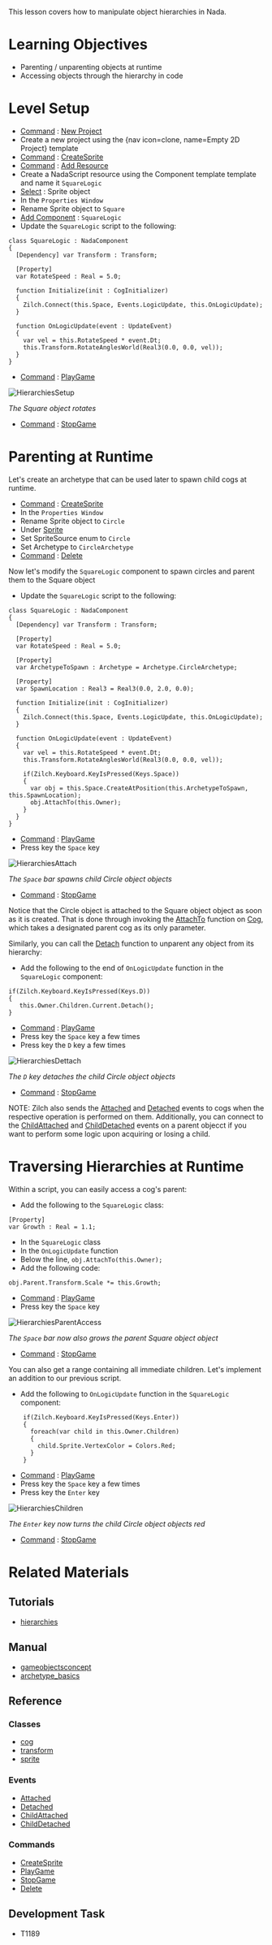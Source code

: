 This lesson covers how to manipulate object hierarchies in Nada.


 #  Learning Objectives


- Parenting / unparenting objects at runtime
- Accessing objects through the hierarchy in code


 #  Level Setup


- [ Command](../../zilchmanual/editor/editorcommands/commands.md) : [ New Project](../../../code_reference/command_reference.md#newproject)
 - Create a new project using the {nav icon=clone, name=Empty 2D Project} template
- [ Command](../../zilchmanual/editor/editorcommands/commands.md) : [CreateSprite](../../../code_reference/command_reference.md#createsprite)
- [ Command](../../zilchmanual/editor/editorcommands/commands.md) : [Add Resource](../../../code_reference/command_reference.md#add)
 - Create a NadaScript resource using the Component template template and name it `SquareLogic`
- [Select](../../zilchmanual/editor/editorcommands/selectobject.md) : Sprite object
- In the `Properties Window`
 - Rename Sprite object to `Square`
 - [Add Component](../../zilchmanual/editor/addremovecomponent.md) : `SquareLogic`
- Update the `SquareLogic` script to the following:
```lang=csharp, name="SquareLogic"
class SquareLogic : NadaComponent
{
  [Dependency] var Transform : Transform;
  
  [Property]
  var RotateSpeed : Real = 5.0;
  
  function Initialize(init : CogInitializer)
  {
    Zilch.Connect(this.Space, Events.LogicUpdate, this.OnLogicUpdate);
  }

  function OnLogicUpdate(event : UpdateEvent)
  {
    var vel = this.RotateSpeed * event.Dt;
    this.Transform.RotateAnglesWorld(Real3(0.0, 0.0, vel));
  }
}
```

- [ Command](../../zilchmanual/editor/editorcommands/commands.md) : [ PlayGame](../../../code_reference/command_reference.md#playgame)



![HierarchiesSetup](https://raw.githubusercontent.com/ZilchEngine/ZilchFiles/master/doc_files/96155.gif)


*The Square object rotates*


- [ Command](../../zilchmanual/editor/editorcommands/commands.md) : [ StopGame](../../../code_reference/command_reference.md#stopgame)


 #  Parenting at Runtime


Let's create an archetype that can be used later to spawn child cogs at runtime.

- [ Command](../../zilchmanual/editor/editorcommands/commands.md) : [CreateSprite](../../../code_reference/command_reference.md#createsprite)
- In the `Properties Window`
 - Rename Sprite object to `Circle`
 - Under [Sprite](../../../code_reference/class_reference/sprite.md)
  - Set SpriteSource enum to `Circle`
 - Set Archetype  to `CircleArchetype`
- [ Command](../../zilchmanual/editor/editorcommands/commands.md) : [Delete](../../../code_reference/command_reference.md#delete)

Now let's modify the `SquareLogic` component to spawn circles and parent them to the Square object

- Update the `SquareLogic` script to the following:

```lang=csharp, name=Square Logic
class SquareLogic : NadaComponent
{
  [Dependency] var Transform : Transform;

  [Property]
  var RotateSpeed : Real = 5.0;
  
  [Property]
  var ArchetypeToSpawn : Archetype = Archetype.CircleArchetype;
  
  [Property]
  var SpawnLocation : Real3 = Real3(0.0, 2.0, 0.0);
  
  function Initialize(init : CogInitializer)
  {
    Zilch.Connect(this.Space, Events.LogicUpdate, this.OnLogicUpdate);
  }

  function OnLogicUpdate(event : UpdateEvent)
  {
    var vel = this.RotateSpeed * event.Dt;
    this.Transform.RotateAnglesWorld(Real3(0.0, 0.0, vel));
    
    if(Zilch.Keyboard.KeyIsPressed(Keys.Space))
    {
      var obj = this.Space.CreateAtPosition(this.ArchetypeToSpawn, this.SpawnLocation);
      obj.AttachTo(this.Owner);
    }
  }
}
```

- [ Command](../../zilchmanual/editor/editorcommands/commands.md) : [ PlayGame](../../../code_reference/command_reference.md#playgame)
 - Press key the `Space` key



![HierarchiesAttach](https://raw.githubusercontent.com/ZilchEngine/ZilchFiles/master/doc_files/96165.gif)


*The `Space` bar spawns child Circle object objects*


- [ Command](../../zilchmanual/editor/editorcommands/commands.md) : [ StopGame](../../../code_reference/command_reference.md#stopgame)

Notice that the Circle object is attached to the Square object object as soon as it is created. That is done through invoking the [AttachTo](../../../code_reference/class_reference/cog.md#attachto-zilch-engine-doc) function on [ Cog](../../../code_reference/class_reference/cog.md), which takes a designated parent cog as its only parameter.

Similarly, you can call the [Detach](../../../code_reference/class_reference/cog.md#detach-void) function to unparent any object from its hierarchy:

- Add the following to the end of `OnLogicUpdate` function in the `SquareLogic` component:

```lang=csharp, name=Detaching
if(Zilch.Keyboard.KeyIsPressed(Keys.D))
{
   this.Owner.Children.Current.Detach();
}
```

- [ Command](../../zilchmanual/editor/editorcommands/commands.md) : [ PlayGame](../../../code_reference/command_reference.md#playgame)
 - Press key the `Space` key a few times
 - Press key the `D` key a few times



![HierarchiesDettach](https://raw.githubusercontent.com/ZilchEngine/ZilchFiles/master/doc_files/96252.gif)


*The `D` key detaches the child Circle object objects*


- [ Command](../../zilchmanual/editor/editorcommands/commands.md) : [ StopGame](../../../code_reference/command_reference.md#stopgame)

NOTE: Zilch also sends the [ Attached](../../../code_reference/event_reference.md#attached) and [ Detached](../../../code_reference/event_reference.md#detached) events to cogs when the respective operation is performed on them. Additionally, you can connect to the [ ChildAttached](../../../code_reference/event_reference.md#childattached) and [ ChildDetached](../../../code_reference/event_reference.md#childdetached) events on a parent objecct if you want to perform some logic upon acquiring or losing a child.


 #  Traversing Hierarchies at Runtime


Within a script, you can easily access a cog's parent:

- Add the following to the `SquareLogic` class:

```lang=csharp, name=Growth Property
[Property]
var Growth : Real = 1.1;
```

- In the `SquareLogic` class
 - In the `OnLogicUpdate` function
  - Below the line, `obj.AttachTo(this.Owner);`
   - Add the following code:

```lang=csharp, name=Accessing Parent
obj.Parent.Transform.Scale *= this.Growth;
```

- [ Command](../../zilchmanual/editor/editorcommands/commands.md) : [ PlayGame](../../../code_reference/command_reference.md#playgame)
 - Press key the `Space` key



![HierarchiesParentAccess](https://raw.githubusercontent.com/ZilchEngine/ZilchFiles/master/doc_files/96244.gif)


*The `Space` bar now also grows the parent Square object object*


- [ Command](../../zilchmanual/editor/editorcommands/commands.md) : [ StopGame](../../../code_reference/command_reference.md#stopgame)

You can also get a range containing all immediate children. Let's implement an addition to our previous script.

- Add the following to `OnLogicUpdate` function in the `SquareLogic` component:

```lang=csharp, name=Accessing Children
    if(Zilch.Keyboard.KeyIsPressed(Keys.Enter))
    {
      foreach(var child in this.Owner.Children)
      {
        child.Sprite.VertexColor = Colors.Red;
      }
    }
```

- [ Command](../../zilchmanual/editor/editorcommands/commands.md) : [ PlayGame](../../../code_reference/command_reference.md#playgame)
 - Press key the `Space` key a few times
 - Press key the `Enter` key



![HierarchiesChildren](https://raw.githubusercontent.com/ZilchEngine/ZilchFiles/master/doc_files/96250.gif)


*The `Enter` key now turns the child Circle object objects red*


- [ Command](../../zilchmanual/editor/editorcommands/commands.md) : [ StopGame](../../../code_reference/command_reference.md#stopgame)


 #  Related Materials
 ##  Tutorials
- [hierarchies](hierarchies.md)

 ##  Manual
- [gameobjectsconcept](../../zilchmanual/architecture/cogs/gameobjectsconcept.md)
- [archetype_basics](../../zilchmanual/architecture/archetypes/archetype_basics.md)

 ##  Reference
 ###  Classes
- [cog](../../../code_reference/class_reference/cog.md)
- [transform](../../../code_reference/class_reference/transform.md)
- [sprite](../../../code_reference/class_reference/sprite.md)

 ###  Events
- [ Attached](../../../code_reference/event_reference.md#attached)
- [ Detached](../../../code_reference/event_reference.md#detached)
- [ ChildAttached](../../../code_reference/event_reference.md#childattached)
- [ ChildDetached](../../../code_reference/event_reference.md#childdetached)

 ###  Commands
- [ CreateSprite](../../../code_reference/command_reference.md#createsprite)
- [ PlayGame](../../../code_reference/command_reference.md#playgame)
- [ StopGame](../../../code_reference/command_reference.md#stopgame)
- [ Delete](../../../code_reference/command_reference.md#delete)

 ##  Development Task
- T1189 

 